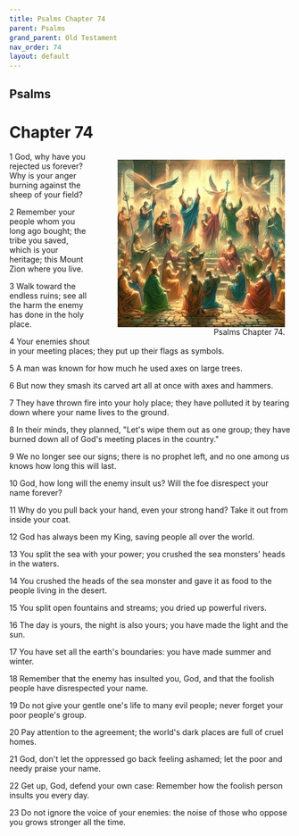 ```yaml
---
title: Psalms Chapter 74
parent: Psalms
grand_parent: Old Testament
nav_order: 74
layout: default
---
```


## Psalms

# Chapter 74

<figure style="float: right; margin-right: 10px;">
    <img src="/assets/Image/Psalms/500/74.jpg" alt="Psalms Chapter 74" style="width: 300px; height: 300px; float: right;padding-left: 10px;"/>
    <figcaption style="clear: both;text-align: right;">Psalms Chapter 74.</figcaption>
</figure>
1 God, why have you rejected us forever? Why is your anger burning against the sheep of your field?

2 Remember your people whom you long ago bought; the tribe you saved, which is your heritage; this Mount Zion where you live.

3 Walk toward the endless ruins; see all the harm the enemy has done in the holy place.

4 Your enemies shout in your meeting places; they put up their flags as symbols.

5 A man was known for how much he used axes on large trees.

6 But now they smash its carved art all at once with axes and hammers.

7 They have thrown fire into your holy place; they have polluted it by tearing down where your name lives to the ground.

8 In their minds, they planned, "Let's wipe them out as one group; they have burned down all of God's meeting places in the country."

9 We no longer see our signs; there is no prophet left, and no one among us knows how long this will last.

10 God, how long will the enemy insult us? Will the foe disrespect your name forever?

11 Why do you pull back your hand, even your strong hand? Take it out from inside your coat.

12 God has always been my King, saving people all over the world.

13 You split the sea with your power; you crushed the sea monsters' heads in the waters.

14 You crushed the heads of the sea monster and gave it as food to the people living in the desert.

15 You split open fountains and streams; you dried up powerful rivers.

16 The day is yours, the night is also yours; you have made the light and the sun.

17 You have set all the earth's boundaries: you have made summer and winter.

18 Remember that the enemy has insulted you, God, and that the foolish people have disrespected your name.

19 Do not give your gentle one's life to many evil people; never forget your poor people's group.

20 Pay attention to the agreement; the world's dark places are full of cruel homes.

21 God, don't let the oppressed go back feeling ashamed; let the poor and needy praise your name.

22 Get up, God, defend your own case: Remember how the foolish person insults you every day.

23 Do not ignore the voice of your enemies: the noise of those who oppose you grows stronger all the time.


